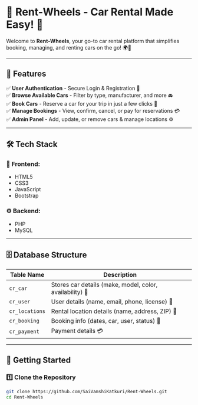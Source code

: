 # 🚗 Rent-Wheels - Car Rental Made Easy! 🛞

Welcome to **Rent-Wheels**, your go-to car rental platform that simplifies booking, managing, and renting cars on the go! 🌍🚀  

---

## 📌 Features

✅ **User Authentication** - Secure Login & Registration 🔐  
✅ **Browse Available Cars** - Filter by type, manufacturer, and more 🚘  
✅ **Book Cars** - Reserve a car for your trip in just a few clicks 📅  
✅ **Manage Bookings** - View, confirm, cancel, or pay for reservations 💳  
✅ **Admin Panel** - Add, update, or remove cars & manage locations ⚙️  

---

## 🛠️ Tech Stack

### 🎨 Frontend:
- HTML5  
- CSS3  
- JavaScript  
- Bootstrap  

### ⚙️ Backend:
- PHP  
- MySQL  

---

## 🗄️ Database Structure

| Table Name     | Description |
|---------------|-------------|
| `cr_car`      | Stores car details (make, model, color, availability) 🚙 |
| `cr_user`     | User details (name, email, phone, license) 👤 |
| `cr_locations`| Rental location details (name, address, ZIP) 📍 |
| `cr_booking`  | Booking info (dates, car, user, status) 📝 |
| `cr_payment`  | Payment details 💳 |

---

## 🚀 Getting Started

### 1️⃣ Clone the Repository
```bash
git clone https://github.com/SaiVamshiKatkuri/Rent-Wheels.git
cd Rent-Wheels
